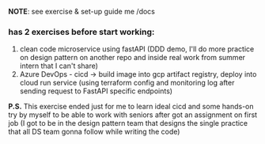 **NOTE**: see exercise & set-up guide me /docs 

### has 2 exercises before start working:
  1. clean code microservice using fastAPI (DDD demo, I'll do more practice on design pattern on another repo and inside real work from summer intern that I can't share)
  2. Azure DevOps - cicd -> build image into gcp artifact registry, deploy into cloud run service (using terraform config and monitoring log after sending request to FastAPI specific endpoints)

**P.S.** This exercise ended just for me to learn ideal cicd and some hands-on try by myself to be able to work with seniors after got an assignment on first job (I got to be in the design pattern team that designs the single practice that all DS team gonna follow while writing the code)
